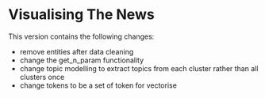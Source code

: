 # Visualising The News

This version contains the following changes:

- remove entities after data cleaning 
- change the get_n_param functionality 
- change topic modelling to extract topics from each cluster rather than all clusters once
- change tokens to be a set of token for vectorise 


